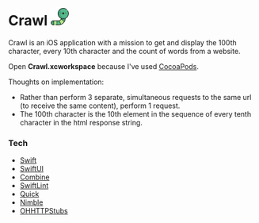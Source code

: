 # Crawl ![Logo](./Crawl/Utilities/Assets.xcassets/Worm36.imageset/worm@36x1.png "Crawl Logo")

Crawl is an iOS application with a mission to get and display the 100th character, every 10th character and the count of words from a website.

Open **Crawl.xcworkspace** because I've used [CocoaPods](https://cocoapods.org/).

Thoughts on implementation:
  - Rather than perform 3 separate, simultaneous requests to the same url (to receive the same content), perform 1 request.
  - The 100th character is the 10th element in the sequence of every tenth character in the html response string.

### Tech
* [Swift](https://swift.org/)
* [SwiftUI](https://developer.apple.com/xcode/swiftui/)
* [Combine](https://developer.apple.com/documentation/combine)
* [SwiftLint](https://github.com/realm/SwiftLint)
* [Quick](https://github.com/Quick/Quick)
* [Nimble](https://github.com/Quick/Nimble)
* [OHHTTPStubs](https://github.com/AliSoftware/OHHTTPStubs)

